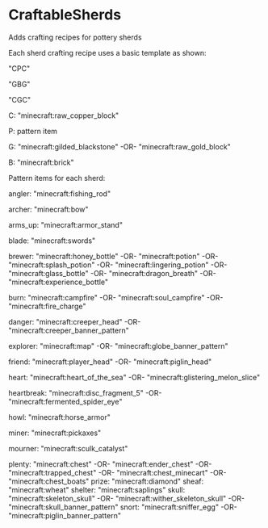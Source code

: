 # CraftableSherds
Adds crafting recipes for pottery sherds


Each sherd crafting recipe uses a basic template as shown:

"CPC"

"GBG"

"CGC"

C: "minecraft:raw_copper_block"

P: pattern item

G: "minecraft:gilded_blackstone" -OR- "minecraft:raw_gold_block"

B: "minecraft:brick"


Pattern items for each sherd:

angler: "minecraft:fishing_rod"

archer: "minecraft:bow"

arms_up: "minecraft:armor_stand"

blade: "minecraft:swords"

brewer: "minecraft:honey_bottle" -OR- "minecraft:potion" -OR- "minecraft:splash_potion" -OR- "minecraft:lingering_potion" -OR- "minecraft:glass_bottle" -OR- "minecraft:dragon_breath" -OR- "minecraft:experience_bottle"

burn: "minecraft:campfire" -OR- "minecraft:soul_campfire" -OR- "minecraft:fire_charge"

danger: "minecraft:creeper_head" -OR- "minecraft:creeper_banner_pattern"

explorer: "minecraft:map" -OR- "minecraft:globe_banner_pattern"

friend: "minecraft:player_head" -OR- "minecraft:piglin_head"

heart: "minecraft:heart_of_the_sea" -OR- "minecraft:glistering_melon_slice"

heartbreak: "minecraft:disc_fragment_5" -OR- "minecraft:fermented_spider_eye"

howl: "minecraft:horse_armor"

miner: "minecraft:pickaxes"

mourner: "minecraft:sculk_catalyst"

plenty: "minecraft:chest" -OR- "minecraft:ender_chest" -OR- "minecraft:trapped_chest" -OR- "minecraft:chest_minecart" -OR- "minecraft:chest_boats"
prize: "minecraft:diamond"
sheaf: "minecraft:wheat"
shelter: "minecraft:saplings"
skull: "minecraft:skeleton_skull" -OR- "minecraft:wither_skeleton_skull" -OR- "minecraft:skull_banner_pattern"
snort: "minecraft:sniffer_egg" -OR- "minecraft:piglin_banner_pattern"

